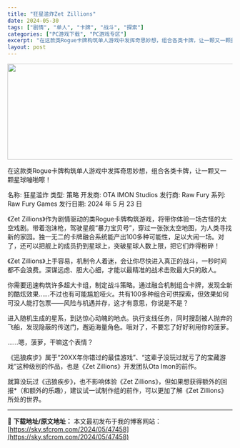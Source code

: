 ```yaml
---
title: "狂星滥炸Zet Zillions"
date: 2024-05-30
tags: ["剧情", "单人", "卡牌", "战斗", "探索"]
categories: ["PC游戏下载", "PC游戏专区"]
excerpt: "在这款类Rogue卡牌构筑单人游戏中发挥奇思妙想，组合各类卡牌，让一颗又一颗星球嘣啪嚓！ 名称: 狂星滥炸 类型: 策略 开发商: OTA IMON Studios 发行商: Raw Fury 系列: Raw Fury Games 发行日期: 2024 年 5 月 23 日 《Zet Zillion&hellip;"
layout: post
---
```


<img class="aligncenter size-full wp-image-47459" src="https://sky.sfcrom.com/wp-content/uploads/2024/05/2024053000565717.jpg" alt="" width="660" height="215" />

在这款类Rogue卡牌构筑单人游戏中发挥奇思妙想，组合各类卡牌，让一颗又一颗星球嘣啪嚓！

名称: 狂星滥炸
类型: 策略
开发商: OTA IMON Studios
发行商: Raw Fury
系列: Raw Fury Games
发行日期: 2024 年 5 月 23 日

《Zet Zillions》作为剧情驱动的类Rogue卡牌构筑游戏，将带你体验一场古怪的太空戏剧。带着泡沫枪，驾驶星舰“暴力宝贝号”，穿过一张张太空地图，为人类寻找新的家园。独一无二的卡牌融合系统能产出100多种可能性，足以大闹一场。对了，还可以把舰上的成员扔到星球上，突破星球人数上限，把它们炸得粉碎！

《Zet Zillions》上手容易，机制令人着迷，会让你尽快进入真正的战斗，一秒时间都不会浪费。深谋远虑、胆大心细，才能以最精准的战术击败最大只的敌人。

你需要迅速构筑许多超大卡组，制定战斗策略。通过融合机制组合卡牌，发现全新的酷炫效果……不过也有可能尴尬哑火。共有100多种组合可供探索，但效果如何可没人能打包票——风险与机遇并存，这才有意思，你说是不是？

进入随机生成的星系，到达惊心动魄的地点。执行支线任务，同时搜刮被人抛弃的飞船，发现隐蔽的传送门，邂逅海量角色。哦对了，不要忘了好好利用你的菠萝。

……嗯，菠萝，干嘛这个表情？

《迅狼疾步》属于“20XX年你错过的最佳游戏”、“这辈子没玩过就亏了的宝藏游戏”这种级别的作品，也是《Zet Zillions》开发团队Ota Imon的前作。

就算没玩过《迅狼疾步》，也不影响体验《Zet Zillions》，但如果想获得额外的回报*（和额外的乐趣），建议试一试制作组的前作，可以更加了解《Zet Zillions》所处的世界。

---
📖 **下载地址/原文地址：** 本文最初发布于我的博客网站：[https://sky.sfcrom.com/2024/05/47458](https://sky.sfcrom.com/2024/05/47458)
